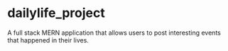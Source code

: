 # dailylife_project
A full stack MERN application that allows users to post interesting events that happened in their lives.
